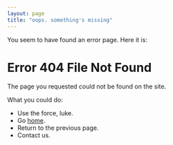 ```yaml
---
layout: page
title: "oops. something's missing"
---
```


You seem to have found an error page. Here it is:

# Error 404 File Not Found

The page you requested could not be found on the site.

What you could do:

* Use the force, luke.
* Go [home](/).
* Return to the previous page.
* Contact us.